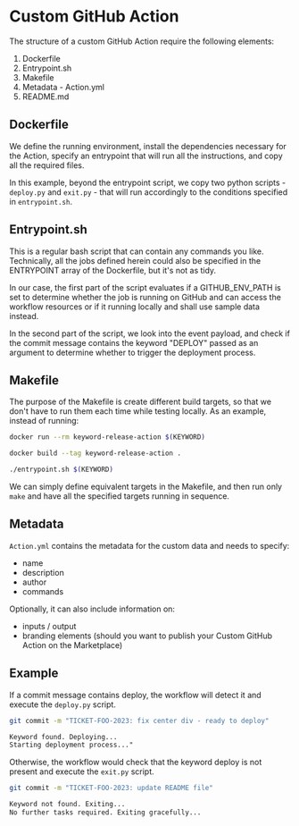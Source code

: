 # Custom GitHub Action

The structure of a custom GitHub Action require the following elements:

1. Dockerfile
2. Entrypoint.sh
3. Makefile
4. Metadata - Action.yml
5. README.md

## Dockerfile

We define the running environment, install the dependencies necessary for the Action, specify an entrypoint that will run all the instructions, and copy all the required files.

In this example, beyond the entrypoint script, we copy two python scripts - `deploy.py` and `exit.py` - that will run accordingly to the conditions specified in `entrypoint.sh`.

## Entrypoint.sh

This is a regular bash script that can contain any commands you like. Technically, all the jobs defined herein could also be specified in the ENTRYPOINT array of the Dockerfile, but it's not as tidy.

In our case, the first part of the script evaluates if a GITHUB_ENV_PATH is set to determine whether the job is running on GitHub and can access the workflow resources or if it running locally and shall use sample data instead.

In the second part of the script, we look into the event payload, and check if the commit message contains the keyword "DEPLOY" passed as an argument to determine whether to trigger the deployment process.

## Makefile

The purpose of the Makefile is create different build targets, so that we don't have to run them each time while testing locally. As an example, instead of running:

```bash
docker run --rm keyword-release-action $(KEYWORD)

docker build --tag keyword-release-action .

./entrypoint.sh $(KEYWORD)
```

We can simply define equivalent targets in the Makefile, and then run only `make` and have all the specified targets running in sequence.

## Metadata

`Action.yml` contains the metadata for the custom data and needs to specify:

- name
- description
- author
- commands

Optionally, it can also include information on:

- inputs / output
- branding elements (should you want to publish your Custom GitHub Action on the Marketplace)

## Example

If a commit message contains deploy, the workflow will detect it and execute the `deploy.py` script.

```bash
git commit -m "TICKET-FOO-2023: fix center div - ready to deploy"
```

```md
Keyword found. Deploying...
Starting deployment process..."
```

Otherwise, the workflow would check that the keyword deploy is not present and execute the `exit.py` script.

```bash
git commit -m "TICKET-FOO-2023: update README file"
```

```md
Keyword not found. Exiting...
No further tasks required. Exiting gracefully...
```